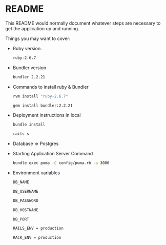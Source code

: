 # README

This README would normally document whatever steps are necessary to get the
application up and running.

Things you may want to cover:

* Ruby version.
  ```sh
  ruby-2.6.7
  ```

* Bundler version
  ```sh
  bundler 2.2.21
  ```

* Commands to install ruby & Bundler 
  ```sh
  rvm install "ruby-2.6.7"
  ```
  ```sh
  gem install bundler:2.2.21
  ```

* Deployment instructions in local
  ```sh
  bundle install
  ```
  ```sh
  rails s
  ```
* Database => Postgres

* Starting Application Server Command
  ```sh
  bundle exec puma -C config/puma.rb -p 3000
  ```

* Environment variables
  ```sh
  DB_NAME
  ```
  ```sh
  DB_USERNAME
  ```
  ```sh
  DB_PASSWORD
  ```
  ```sh
  DB_HOSTNAME
  ```
  ```sh
  DB_PORT
  ```
  ```sh
  RAILS_ENV = production
  ```
  ```sh
  RACK_ENV = production
  ```

